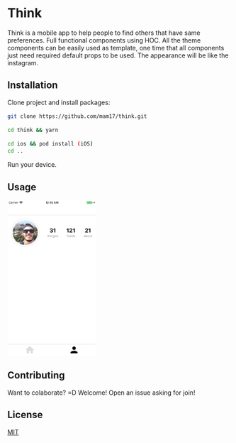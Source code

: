 # Think

Think is a mobile app to help people to find others that have same preferences. Full functional components using HOC.  All the theme components can be easily used as template, one time that all components just need required default props to be used.
The appearance will be like the instagram.

## Installation

Clone project and install packages:

```bash
git clone https://github.com/mam17/think.git
```
```bash
cd think && yarn
```
```bash
cd ios && pod install (iOS)
cd ..
```


Run your device.

## Usage
<img src="/images/stage1.png" width="200" height="350"  >

## Contributing
Want to colaborate? =D Welcome! Open an issue asking for join!

## License
[MIT](https://choosealicense.com/licenses/mit/)
